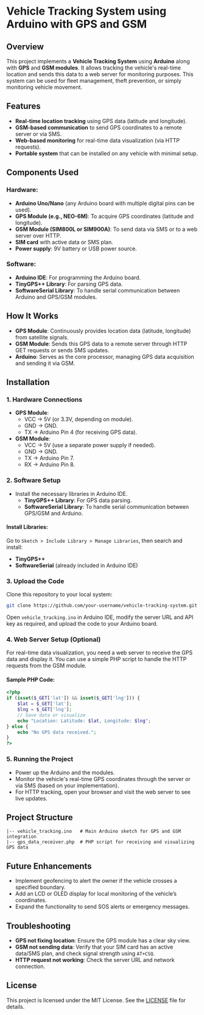 
# Vehicle Tracking System using Arduino with GPS and GSM

## Overview
This project implements a **Vehicle Tracking System** using **Arduino** along with **GPS** and **GSM modules**. It allows tracking the vehicle's real-time location and sends this data to a web server for monitoring purposes. This system can be used for fleet management, theft prevention, or simply monitoring vehicle movement.

## Features
- **Real-time location tracking** using GPS data (latitude and longitude).
- **GSM-based communication** to send GPS coordinates to a remote server or via SMS.
- **Web-based monitoring** for real-time data visualization (via HTTP requests).
- **Portable system** that can be installed on any vehicle with minimal setup.

## Components Used
### Hardware:
- **Arduino Uno/Nano** (any Arduino board with multiple digital pins can be used).
- **GPS Module (e.g., NEO-6M)**: To acquire GPS coordinates (latitude and longitude).
- **GSM Module (SIM800L or SIM900A)**: To send data via SMS or to a web server over HTTP.
- **SIM card** with active data or SMS plan.
- **Power supply**: 9V battery or USB power source.

### Software:
- **Arduino IDE**: For programming the Arduino board.
- **TinyGPS++ Library**: For parsing GPS data.
- **SoftwareSerial Library**: To handle serial communication between Arduino and GPS/GSM modules.

## How It Works
- **GPS Module**: Continuously provides location data (latitude, longitude) from satellite signals.
- **GSM Module**: Sends this GPS data to a remote server through HTTP GET requests or sends SMS updates.
- **Arduino**: Serves as the core processor, managing GPS data acquisition and sending it via GSM.

## Installation

### 1. Hardware Connections
- **GPS Module**:
  - VCC → 5V (or 3.3V, depending on module).
  - GND → GND.
  - TX → Arduino Pin 4 (for receiving GPS data).
- **GSM Module**:
  - VCC → 5V (use a separate power supply if needed).
  - GND → GND.
  - TX → Arduino Pin 7.
  - RX → Arduino Pin 8.

### 2. Software Setup
- Install the necessary libraries in Arduino IDE.
  - **TinyGPS++ Library**: For GPS data parsing.
  - **SoftwareSerial Library**: To handle serial communication between GPS/GSM and Arduino.

#### Install Libraries:
Go to `Sketch > Include Library > Manage Libraries`, then search and install:
- **TinyGPS++**
- **SoftwareSerial** (already included in Arduino IDE)

### 3. Upload the Code
Clone this repository to your local system:
```bash
git clone https://github.com/your-username/vehicle-tracking-system.git
```
Open `vehicle_tracking.ino` in Arduino IDE, modify the server URL and API key as required, and upload the code to your Arduino board.

### 4. Web Server Setup (Optional)
For real-time data visualization, you need a web server to receive the GPS data and display it. You can use a simple PHP script to handle the HTTP requests from the GSM module.

#### Sample PHP Code:
```php
<?php
if (isset($_GET['lat']) && isset($_GET['lng'])) {
    $lat = $_GET['lat'];
    $lng = $_GET['lng'];
    // Save data or visualize
    echo "Location: Latitude: $lat, Longitude: $lng";
} else {
    echo "No GPS data received.";
}
?>
```

### 5. Running the Project
- Power up the Arduino and the modules.
- Monitor the vehicle's real-time GPS coordinates through the server or via SMS (based on your implementation).
- For HTTP tracking, open your browser and visit the web server to see live updates.

## Project Structure
```
|-- vehicle_tracking.ino   # Main Arduino sketch for GPS and GSM integration
|-- gps_data_receiver.php  # PHP script for receiving and visualizing GPS data
```

## Future Enhancements
- Implement geofencing to alert the owner if the vehicle crosses a specified boundary.
- Add an LCD or OLED display for local monitoring of the vehicle’s coordinates.
- Expand the functionality to send SOS alerts or emergency messages.

## Troubleshooting
- **GPS not fixing location**: Ensure the GPS module has a clear sky view.
- **GSM not sending data**: Verify that your SIM card has an active data/SMS plan, and check signal strength using `AT+CSQ`.
- **HTTP request not working**: Check the server URL and network connection.

## License
This project is licensed under the MIT License. See the [LICENSE](LICENSE) file for details.
